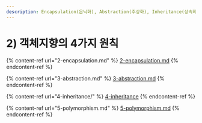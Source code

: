 ```yaml
---
description: Encapsulation(은닉화), Abstraction(추상화), Inheritance(상속화), Polymorphism(다양화)
---
```


# 2) 객체지향의 4가지 원칙

{% content-ref url="2-encapsulation.md" %}
[2-encapsulation.md](2-encapsulation.md)
{% endcontent-ref %}

{% content-ref url="3-abstraction.md" %}
[3-abstraction.md](3-abstraction.md)
{% endcontent-ref %}

{% content-ref url="4-inheritance/" %}
[4-inheritance](4-inheritance/)
{% endcontent-ref %}

{% content-ref url="5-polymorphism.md" %}
[5-polymorphism.md](5-polymorphism.md)
{% endcontent-ref %}

